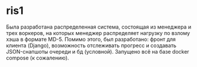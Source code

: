 # ris1

Была разработана распределенная система, состоящая из менеджера и трех воркеров, на которых менеджер распределяет нагрузку по взлому хэша в формате MD-5. Помимо этого, был разработано: фронт для клиента (Django), возможность отслеживать прогресс и создавать JSON-снапшоты очереди и бд (условной). Запущено всё на базе docker compose (к сожалению).



